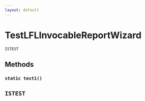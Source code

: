 ```yaml
---
layout: default
---
```


# TestLFLInvocableReportWizard

`ISTEST`

## Methods

### `static test1()`

## `ISTEST`
